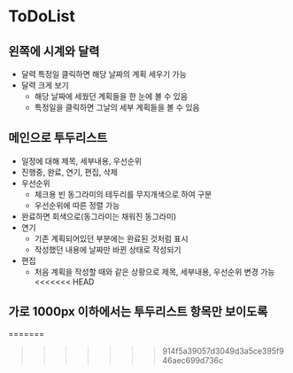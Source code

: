 # ToDoList

## 왼쪽에 시계와 달력
- 달력 특정일 클릭하면 해당 날짜의 계획 세우기 가능
- 달력 크게 보기
  - 해당 날짜에 세웠던 계획들을 한 눈에 볼 수 있음
  - 특정일을 클릭하면 그날의 세부 계획들을 볼 수 있음

## 메인으로 투두리스트
- 일정에 대해 제목, 세부내용, 우선순위 
- 진행중, 완료, 연기, 편집, 삭제
- 우선순위
  - 체크용 빈 동그라미의 테두리를 무지개색으로 하여 구분
  - 우선순위에 따른 정렬 가능
- 완료하면 회색으로(동그라미는 채워진 동그라미)
- 연기
  - 기존 계획되어있던 부분에는 완료된 것처럼 표시
  - 작성했던 내용에 날짜만 바뀐 상태로 작성되기
- 편집
  - 처음 계획을 작성할 때와 같은 상황으로 제목, 세부내용, 우선순위 변경 가능
<<<<<<< HEAD

## 가로 1000px 이하에서는 투두리스트 항목만 보이도록
=======
>>>>>>> 914f5a39057d3049d3a5ce395f946aec699d736c
